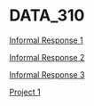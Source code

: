 # DATA_310
[Informal Response 1](https://github.com/rrrrli/DATA_310/blob/master/informal_response_1)

[Informal Response 2](https://github.com/rrrrli/DATA_310/blob/master/310_%20Informal%20response%20%232.pdf) 

[Informal Response 3](https://github.com/rrrrli/DATA_310/blob/master/Informal%20response%20%233.pdf) 

[Project 1](https://github.com/rrrrli/DATA_310/blob/master/project1.md)
